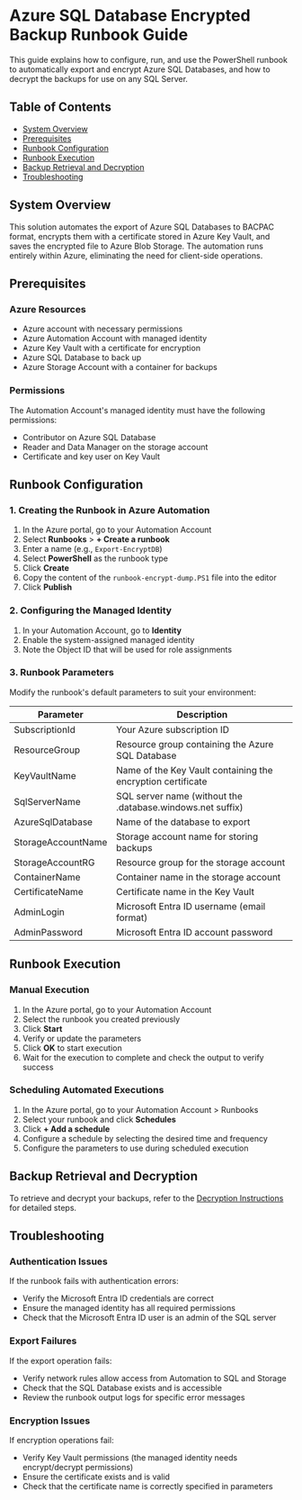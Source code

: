 # Azure SQL Database Encrypted Backup Runbook Guide

This guide explains how to configure, run, and use the PowerShell runbook to automatically export and encrypt Azure SQL Databases, and how to decrypt the backups for use on any SQL Server.

## Table of Contents

- [System Overview](#system-overview)
- [Prerequisites](#prerequisites)
- [Runbook Configuration](#runbook-configuration)
- [Runbook Execution](#runbook-execution)
- [Backup Retrieval and Decryption](#backup-retrieval-and-decryption)
- [Troubleshooting](#troubleshooting)

## System Overview

This solution automates the export of Azure SQL Databases to BACPAC format, encrypts them with a certificate stored in Azure Key Vault, and saves the encrypted file to Azure Blob Storage. The automation runs entirely within Azure, eliminating the need for client-side operations.

## Prerequisites

### Azure Resources
- Azure account with necessary permissions
- Azure Automation Account with managed identity
- Azure Key Vault with a certificate for encryption
- Azure SQL Database to back up
- Azure Storage Account with a container for backups

### Permissions
The Automation Account's managed identity must have the following permissions:
- Contributor on Azure SQL Database
- Reader and Data Manager on the storage account
- Certificate and key user on Key Vault

## Runbook Configuration

### 1. Creating the Runbook in Azure Automation

1. In the Azure portal, go to your Automation Account
2. Select **Runbooks** > **+ Create a runbook**
3. Enter a name (e.g., `Export-EncryptDB`)
4. Select **PowerShell** as the runbook type
5. Click **Create**
6. Copy the content of the `runbook-encrypt-dump.PS1` file into the editor
7. Click **Publish**

### 2. Configuring the Managed Identity

1. In your Automation Account, go to **Identity**
2. Enable the system-assigned managed identity
3. Note the Object ID that will be used for role assignments

### 3. Runbook Parameters

Modify the runbook's default parameters to suit your environment:

| Parameter | Description |
|-----------|-------------|
| SubscriptionId | Your Azure subscription ID |
| ResourceGroup | Resource group containing the Azure SQL Database |
| KeyVaultName | Name of the Key Vault containing the encryption certificate |
| SqlServerName | SQL server name (without the .database.windows.net suffix) |
| AzureSqlDatabase | Name of the database to export |
| StorageAccountName | Storage account name for storing backups |
| StorageAccountRG | Resource group for the storage account |
| ContainerName | Container name in the storage account |
| CertificateName | Certificate name in the Key Vault |
| AdminLogin | Microsoft Entra ID username (email format) |
| AdminPassword | Microsoft Entra ID account password |

## Runbook Execution

### Manual Execution

1. In the Azure portal, go to your Automation Account
2. Select the runbook you created previously
3. Click **Start**
4. Verify or update the parameters
5. Click **OK** to start execution
6. Wait for the execution to complete and check the output to verify success

### Scheduling Automated Executions

1. In the Azure portal, go to your Automation Account > Runbooks
2. Select your runbook and click **Schedules**
3. Click **+ Add a schedule**
4. Configure a schedule by selecting the desired time and frequency
5. Configure the parameters to use during scheduled execution

## Backup Retrieval and Decryption

To retrieve and decrypt your backups, refer to the [Decryption Instructions](../Decryption/README_DECRYPT.md) for detailed steps.

## Troubleshooting

### Authentication Issues

If the runbook fails with authentication errors:
- Verify the Microsoft Entra ID credentials are correct
- Ensure the managed identity has all required permissions
- Check that the Microsoft Entra ID user is an admin of the SQL server

### Export Failures

If the export operation fails:
- Verify network rules allow access from Automation to SQL and Storage
- Check that the SQL Database exists and is accessible
- Review the runbook output logs for specific error messages

### Encryption Issues

If encryption operations fail:
- Verify Key Vault permissions (the managed identity needs encrypt/decrypt permissions)
- Ensure the certificate exists and is valid
- Check that the certificate name is correctly specified in parameters

